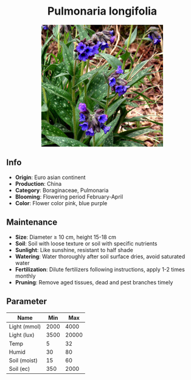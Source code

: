<h1 align='center'>Pulmonaria longifolia</h1>
<p align="center">
    <img 
        align='center'
        width='320'
        src="../images/pulmonaria longifolia.png" 
        alt='Pulmonaria longifolia' />
</p>

## Info

 - **Origin**: Euro asian continent
 - **Production**: China
 - **Category**: Boraginaceae, Pulmonaria
 - **Blooming**: Flowering period February-April
 - **Color**: Flower color pink, blue purple

## Maintenance

 - **Size**: Diameter ≥ 10 cm, height 15-18 cm
 - **Soil**: Soil with loose texture or soil with specific nutrients
 - **Sunlight**: Like sunshine, resistant to half shade
 - **Watering**: Water thoroughly after soil surface dries, avoid saturated water
 - **Fertilization**: Dilute fertilizers following instructions, apply 1-2 times monthly
 - **Pruning**: Remove aged tissues, dead and pest branches timely

## Parameter

| Name         | Min  | Max   |
|--------------|------|-------|
| Light (mmol) | 2000 | 4000  |
| Light (lux)  | 3500 | 20000 |
| Temp         | 5    | 32    |
| Humid        | 30   | 80    |
| Soil (moist) | 15   | 60    |
| Soil (ec)    | 350  | 2000  |